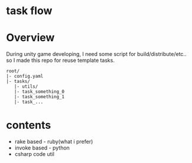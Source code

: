 task flow
=========

# Overview
During unity game developing, I need some script for build/distribute/etc..
 so I made this repo for reuse template tasks.

```
root/
|- config.yaml
|- tasks/
   |- utils/
   |- task_something_0
   |- task_something_1
   |- task_...
```

# contents
* rake based - ruby(what i prefer)
* invoke based - python
* csharp code util
